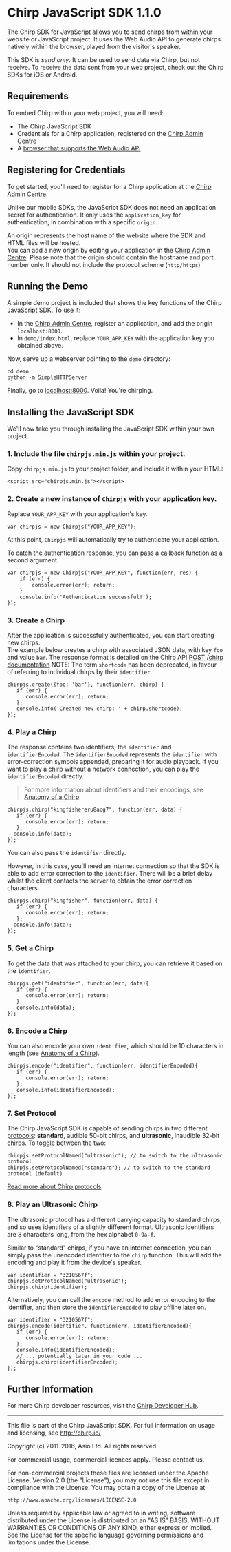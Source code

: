 # Chirp JavaScript SDK 1.1.0

The Chirp SDK for JavaScript allows you to send chirps from within your website or JavaScript project. It uses the Web Audio API to generate chirps natively within the browser, played from the visitor's speaker.

This SDK is *send only*. It can be used to send data via Chirp, but not receive. To receive the data sent from your web project, check out the Chirp SDKs for iOS or Android.

## Requirements

To embed Chirp within your web project, you will need:
* The Chirp JavaScript SDK
* Credentials for a Chirp application, registered on the [Chirp Admin Centre](https://admin.chirp.io/)
* A [browser that supports the Web Audio API](http://caniuse.com/#feat=audio-api)

## Registering for Credentials

To get started, you'll need to register for a Chirp application at the [Chirp Admin Centre](https://admin.chirp.io/).

Unlike our mobile SDKs, the JavaScript SDK does not need an application secret for authentication. It only uses the `application_key` for authentication, in combination with a specific `origin`.

An origin represents the host name of the website where the SDK and HTML files will be hosted.  
You can add a new origin by editing your application in the [Chirp Admin Centre](https://admin.chirp.io).
Please note that the origin should contain the hostname and port number only. 
It should not include the protocol scheme (`http/https`)

## Running the Demo

A simple demo project is included that shows the key functions of the Chirp JavaScript SDK. To use it:

* In the [Chirp Admin Centre](https://admin.chirp.io), register an application, and add the origin `localhost:8000`.
* In `demo/index.html`, replace `YOUR_APP_KEY` with the application key you obtained above.

Now, serve up a webserver pointing to the `demo` directory: 
```
cd demo
python -m SimpleHTTPServer
```

Finally, go to [localhost:8000](http://localhost:8000/). Voila! You're chirping.

## Installing the JavaScript SDK

We'll now take you through installing the JavaScript SDK within your own project.

### 1. Include the file `chirpjs.min.js` within your project.

Copy `chirpjs.min.js` to your project folder, and include it within your HTML:

```
<script src="chirpjs.min.js"></script>
```

### 2. Create a new instance of `Chirpjs` with your application key.

Replace `YOUR_APP_KEY` with your application's key.

```
var chirpjs = new Chirpjs("YOUR_APP_KEY");
```

At this point, `Chirpjs` will automatically try to authenticate your application. 

To catch the authentication response, you can pass a callback function as a second argument.

```
var chirpjs = new Chirpjs("YOUR_APP_KEY", function(err, res) {
    if (err) {
        console.error(err); return;
    }
    console.info('Authentication successful!');
});
```

### 3. Create a Chirp

After the application is successfully authenticated, you can start creating new chirps.  
The example below creates a chirp with associated JSON data, with key `foo` and value `bar`. 
The response format is detailed on the Chirp API [POST /chirp documentation](http://developers.chirp.io/v2/docs/api-post-chirp)
NOTE: The term `shortcode` has been deprecated, in favour of referring to individual chirps by their `identifier`.
```
chirpjs.create({foo: 'bar'}, function(err, chirp) {
   if (err) {
      console.error(err); return;
   };
   console.info('Created new chirp: ' + chirp.shortcode);
});
```

### 4. Play a Chirp

The response contains two identifiers, the `identifier` and `identifierEncoded`. 
The `identifierEncoded` represents the `identifier` with error-correction symbols appended, preparing it for audio playback. 
If you want to play a chirp without a network connection, you can play the `identifierEncoded` directly.

> For more information about identifiers and their encodings, see [Anatomy of a Chirp](http://developers.chirp.io/v1/docs/chirps-shortcodes).

```
chirpjs.chirp("kingfishereru8acg7", function(err, data) {
   if (err) {
      console.error(err); return;
   };
  console.info(data);
});
```

You can also pass the `identifier` directly. 

However, in this case, you'll need an internet connection so that the SDK is able to add error correction to the `identifier`. There will be a brief delay whilst the client contacts the server to obtain the error correction characters. 

```
chirpjs.chirp("kingfisher", function(err, data) {
   if (err) {
      console.error(err); return;
   };
  console.info(data);
});
```

### 5. Get a Chirp
To get the data that was attached to your chirp, you can retrieve it based on the `identifier`.

```
chirpjs.get("identifier", function(err, data){
   if (err) {
      console.error(err); return;
   };
   console.info(data);
});
```

### 6. Encode a Chirp
You can also encode your own `identifier`, 
which should be 10 characters in length (see [Anatomy of a Chirp](http://developers.chirp.io/v1/docs/chirps-shortcodes)).

```
chirpjs.encode("identifier", function(err, identifierEncoded){
   if (err) {
      console.error(err); return;
   };
   console.info(identifierEncoded);
});
```

### 7. Set Protocol

The Chirp JavaScript SDK is capable of sending chirps in two different [protocols](http://developers.chirp.io/docs/chirp-protocols): **standard**, audible 50-bit chirps, and **ultrasonic**, inaudible 32-bit chirps. To toggle between the two:

```
chirpjs.setProtocolNamed("ultrasonic"); // to switch to the ultrasonic protocol
chirpjs.setProtocolNamed("standard"); // to switch to the standard protocol (default)
```

[Read more about Chirp protocols](http://developers.chirp.io/docs/chirp-protocols).

### 8. Play an Ultrasonic Chirp

The ultrasonic protocol has a different carrying capacity to standard chirps, and so uses identifiers of a slightly different format. Ultrasonic identifiers are 8 characters long, from the hex alphabet `0-9a-f`.

Similar to "standard" chirps, if you have an internet connection, you can simply pass the unencoded identifier to the `chirp` function. This will add the encoding and play it from the device's speaker.

```
var identifier = "3210567f";
chirpjs.setProtocolNamed("ultrasonic");
chirpjs.chirp(identifier);
```

Alternatively, you can call the `encode` method to add error encoding to the identifier, and then store the `identifierEncoded` to play offline later on.

```
var identifier = "3210567f";
chirpjs.encode(identifier, function(err, identifierEncoded){
   if (err) {
      console.error(err); return;
   };
   console.info(identifierEncoded);
   // ... potentially later in your code ...
   chirpjs.chirp(identifierEncoded);
});

```

## Further Information

For more Chirp developer resources, visit the [Chirp Developer Hub](http://developers.chirp.io).

-----------

This file is part of the Chirp JavaScript SDK.
For full information on usage and licensing, see http://chirp.io/

Copyright (c) 2011-2016, Asio Ltd.
All rights reserved.

For commercial usage, commercial licences apply. Please contact us.

For non-commercial projects these files are licensed under the Apache License, Version 2.0 (the "License");
you may not use this file except in compliance with the License.
You may obtain a copy of the License at

    http://www.apache.org/licenses/LICENSE-2.0

Unless required by applicable law or agreed to in writing, software
distributed under the License is distributed on an "AS IS" BASIS,
WITHOUT WARRANTIES OR CONDITIONS OF ANY KIND, either express or implied.
See the License for the specific language governing permissions and
limitations under the License.
